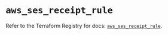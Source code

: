 # `aws_ses_receipt_rule`

Refer to the Terraform Registry for docs: [`aws_ses_receipt_rule`](https://registry.terraform.io/providers/hashicorp/aws/3.76.1/docs/resources/ses_receipt_rule).
